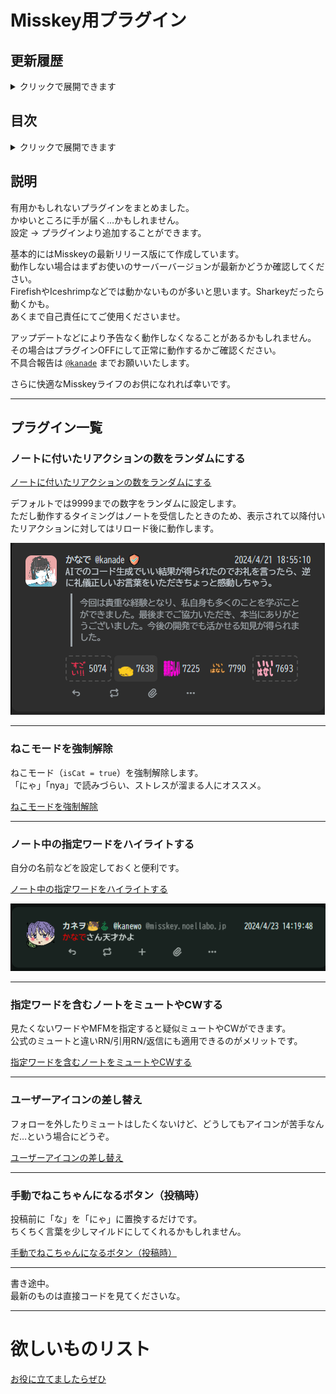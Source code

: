 # Misskey用プラグイン

## 更新履歴
<details><summary>クリックで展開できます</summary><div>

- 2024/04/22
  - README.mdの作成
</div></details>

## 目次
<details><summary>クリックで展開できます</summary><div>

- [Misskey用プラグイン](#misskey用プラグイン)
  - [更新履歴](#更新履歴)
  - [目次](#目次)
  - [説明](#説明)
  - [プラグイン一覧](#プラグイン一覧)
    - [ノートに付いたリアクションの数をランダムにする](#ノートに付いたリアクションの数をランダムにする)
    - [ねこモードを強制解除](#ねこモードを強制解除)
    - [ノート中の指定ワードをハイライトする](#ノート中の指定ワードをハイライトする)
    - [指定ワードを含むノートをミュートやCWする](#指定ワードを含むノートをミュートやcwする)
    - [ユーザーアイコンの差し替え](#ユーザーアイコンの差し替え)
    - [手動でねこちゃんになるボタン（投稿時）](#手動でねこちゃんになるボタン投稿時)
- [欲しいものリスト](#欲しいものリスト)

</div></details>

## 説明
有用かもしれないプラグインをまとめました。  
かゆいところに手が届く…かもしれません。  
設定 → プラグインより追加することができます。  

基本的にはMisskeyの最新リリース版にて作成しています。  
動作しない場合はまずお使いのサーバーバージョンが最新かどうか確認してください。  
FirefishやIceshrimpなどでは動かないものが多いと思います。Sharkeyだったら動くかも。  
あくまで自己責任にてご使用くださいませ。

アップデートなどにより予告なく動作しなくなることがあるかもしれません。  
その場合はプラグインOFFにして正常に動作するかご確認ください。  
不具合報告は [`@kanade`](https://mfmf.club/@kanade) までお願いいたします。

さらに快適なMisskeyライフのお供になれれば幸いです。  

---

## プラグイン一覧

### ノートに付いたリアクションの数をランダムにする

[ノートに付いたリアクションの数をランダムにする](./ノートに付いたリアクションの数をランダムにする.txt)

デフォルトでは9999までの数字をランダムに設定します。  
ただし動作するタイミングはノートを受信したときのため、表示されて以降付いたリアクションに対してはリロード後に動作します。

![alt text](assets/img/20240421-190736.png)

---

### ねこモードを強制解除

ねこモード（`isCat = true`）を強制解除します。  
「にゃ」「nya」で読みづらい、ストレスが溜まる人にオススメ。

[ねこモードを強制解除](./ねこモードを強制解除.txt)

---

### ノート中の指定ワードをハイライトする

自分の名前などを設定しておくと便利です。

[ノート中の指定ワードをハイライトする](./ノート中の指定ワードをハイライトする.txt)

![alt text](assets/img/20240423-143816.png)

---

### 指定ワードを含むノートをミュートやCWする

見たくないワードやMFMを指定すると疑似ミュートやCWができます。  
公式のミュートと違いRN/引用RN/返信にも適用できるのがメリットです。

[指定ワードを含むノートをミュートやCWする](./指定ワードを含むノートをミュートやCWする.txt)

---

### ユーザーアイコンの差し替え

フォローを外したりミュートはしたくないけど、どうしてもアイコンが苦手なんだ…という場合にどうぞ。

[ユーザーアイコンの差し替え](./ユーザーアイコンの差し替え.txt)

---

### 手動でねこちゃんになるボタン（投稿時）

投稿前に「な」を「にゃ」に置換するだけです。  
ちくちく言葉を少しマイルドにしてくれるかもしれません。

[手動でねこちゃんになるボタン（投稿時）](./手動でねこちゃんになるボタン（投稿時）.txt)

---

書き途中。  
最新のものは直接コードを見てくださいな。

---

# 欲しいものリスト
[お役に立てましたらぜひ](https://www.amazon.jp/hz/wishlist/ls/2ZO0R36GVTG6M)  
